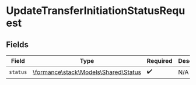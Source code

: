 # UpdateTransferInitiationStatusRequest


## Fields

| Field                                                                 | Type                                                                  | Required                                                              | Description                                                           |
| --------------------------------------------------------------------- | --------------------------------------------------------------------- | --------------------------------------------------------------------- | --------------------------------------------------------------------- |
| `status`                                                              | [\formance\stack\Models\Shared\Status](../../Models/Shared/Status.md) | :heavy_check_mark:                                                    | N/A                                                                   |